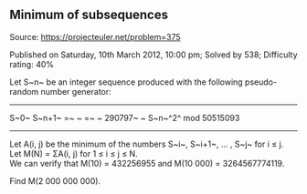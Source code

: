 Minimum of subsequences
-----------------------

Source: https://projecteuler.net/problem=375

Published on Saturday, 10th March 2012, 10:00 pm; Solved by 538;
Difficulty rating: 40%

Let S~n~ be an integer sequence produced with the following
pseudo-random number generator:

  ------------------------ ------------------------ ------------------------
  S~0~                     S~n+1~
  =~ ~                     =~ ~
  290797~ ~                S~n~^2^ mod 50515093
  ------------------------ ------------------------ ------------------------

Let A(i, j) be the minimum of the numbers S~i~, S~i+1~, ... , S~j~ for i
≤ j.\
 Let M(N) = ΣA(i, j) for 1 ≤ i ≤ j ≤ N.\
 We can verify that M(10) = 432256955 and M(10 000) = 3264567774119.

Find M(2 000 000 000).
